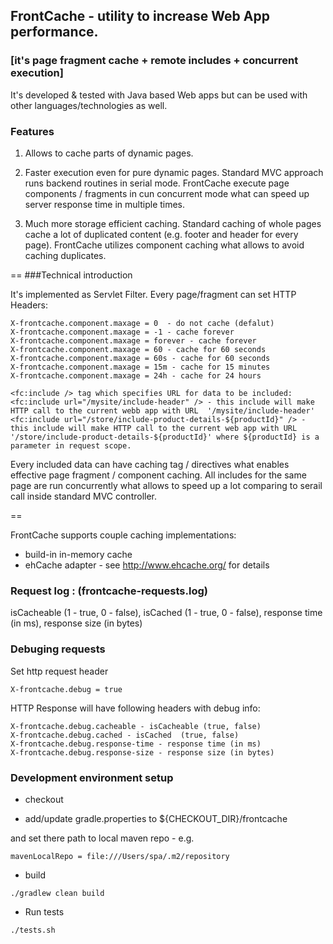 
## FrontCache - utility to increase Web App performance.

### [it's page fragment cache + remote includes + concurrent execution]

It's developed & tested with Java based Web apps but can be used with other languages/technologies as well. 

### Features

1. Allows to cache parts of dynamic pages.

2. Faster execution even for pure dynamic pages.
   Standard MVC approach runs backend routines in serial mode.
   FrontCache execute page components / fragments in cun concurrent mode what can speed up server response time in multiple times.
   
3. Much more storage efficient caching. 
   Standard caching of whole pages cache a lot of duplicated content (e.g. footer and header for every page).
   FrontCache utilizes component caching what allows to avoid caching duplicates. 

==
###Technical introduction

It's implemented as Servlet Filter.
Every page/fragment can set HTTP Headers:
```
X-frontcache.component.maxage = 0  - do not cache (defalut)
X-frontcache.component.maxage = -1 - cache forever
X-frontcache.component.maxage = forever - cache forever
X-frontcache.component.maxage = 60 - cache for 60 seconds
X-frontcache.component.maxage = 60s - cache for 60 seconds
X-frontcache.component.maxage = 15m - cache for 15 minutes
X-frontcache.component.maxage = 24h - cache for 24 hours
```

```
<fc:include /> tag which specifies URL for data to be included:
<fc:include url="/mysite/include-header" /> - this include will make HTTP call to the current webb app with URL  '/mysite/include-header'
<fc:include url="/store/include-product-details-${productId}" /> - this include will make HTTP call to the current web app with URL '/store/include-product-details-${productId}' where ${productId} is a parameter in request scope.
```

Every included data can have caching tag / directives what enables effective page fragment / component caching.
All includes for the same page are run concurrently what allows to speed up a lot comparing to serail call inside standard MVC controller.

==

FrontCache supports couple caching implementations:
- build-in in-memory cache 
- ehCache adapter - see http://www.ehcache.org/ for details
 

### Request log : (frontcache-requests.log)
 isCacheable (1 - true, 0 - false), isCached  (1 - true, 0 - false), response time (in ms), response size (in bytes)
 
### Debuging requests 
Set http request header 
```
X-frontcache.debug = true
```
HTTP Response will have following headers with debug info:

```
X-frontcache.debug.cacheable - isCacheable (true, false)
X-frontcache.debug.cached - isCached  (true, false)
X-frontcache.debug.response-time - response time (in ms)
X-frontcache.debug.response-size - response size (in bytes)
```

### Development environment setup

* checkout

* add/update gradle.properties to ${CHECKOUT_DIR}/frontcache

and set there path to local maven repo - e.g.

```
mavenLocalRepo = file:///Users/spa/.m2/repository
```

* build
```
./gradlew clean build
```

* Run tests
```
./tests.sh
```
